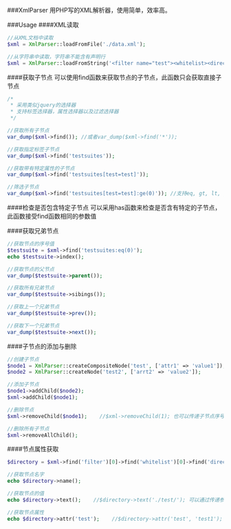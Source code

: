 ###XmlParser
用PHP写的XML解析器，使用简单，效率高。

###Usage
####XML读取
```PHP
//从XML文档中读取
$xml = XmlParser::loadFromFile('./data.xml');

//从字符串中读取，字符串不能含有声明行
$xml = XmlParser::loadFromString('<filter name="test"><whitelist><directory>./</directory></whitelist></filter>');
```

####获取子节点
可以使用find函数来获取节点的子节点，此函数只会获取直接子节点
```PHP
/*
 * 采用类似jquery的选择器
 * 支持标签选择器，属性选择器以及过滤选择器
 */

//获取所有子节点
var_dump($xml->find()); //或者var_dump($xml->find('*'));

//获取指定标签子节点
var_dump($xml->find('testsuites'));

//获取带有特定属性的子节点
var_dump($xml->find('testsuites[test=test]'));

//筛选子节点
var_dump($xml->find('testsuites[test=test]:ge(0)')); //支持eq, gt, lt, ge, le五中过滤选择器
```

####检查是否包含特定子节点
可以采用has函数来检查是否含有特定的子节点，此函数接受find函数相同的参数值

####获取兄弟节点
```PHP
//获取节点的序号值
$testsuite = $xml->find('testsuites:eq(0)');
echo $testsuite->index();

//获取节点的父节点
var_dump($testsuite->parent());

//获取所有兄弟节点
var_dump($testsuite->sibings());

//获取上一个兄弟节点
var_dump($testsuite->prev());

//获取下一个兄弟节点
var_dump($testsuite->next());
```

####子节点的添加与删除
```PHP
//创建子节点
$node1 = XmlParser::createCompositeNode('test', ['attr1' => 'value1']);
$node2 = XmlParser::createNode('test2', ['arrt2' => 'value2']);

//添加子节点
$node1->addChild($node2);
$xml->addChild($node1);

//删除节点
$xml->removeChild($node1);    //$xml->removeChild(1); 也可以传递子节点序号来进行删除

//删除所有子节点
$xml->removeAllChild();
```

####节点属性获取
```PHP
$directory = $xml->find('filter')[0]->find('whitelist')[0]->find('directory')[0];

//获取节点名字
echo $directory->name();

//获取节点的值
echo $directory->text();    //$directory->text('./test/'); 可以通过传递参数来设置节点的值

//获取节点属性
echo $directory->attr('test');    //$directory->attr('test', 'test1'); 可以通过传递参数来设置节点的属性
```
